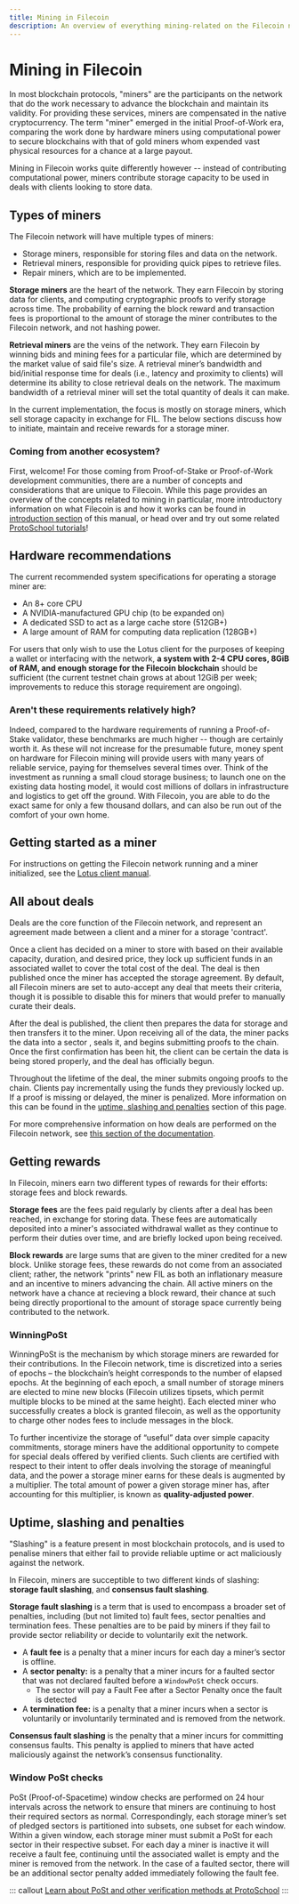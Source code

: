 ```yaml
---
title: Mining in Filecoin
description: An overview of everything mining-related on the Filecoin network.
---
```


# Mining in Filecoin

In most blockchain protocols, "miners" are the participants on the network that do the work necessary to advance the blockchain and maintain its validity. For providing these services, miners are compensated in the native cryptocurrency. The term "miner" emerged in the initial Proof-of-Work era, comparing the work done by hardware miners using computational power to secure blockchains with that of gold miners whom expended vast physical resources for a chance at a large payout.

Mining in Filecoin works quite differently however -- instead of contributing computational power, miners contribute storage capacity to be used in deals with clients looking to store data.

## Types of miners

The Filecoin network will have multiple types of miners:

- Storage miners, responsible for storing files and data on the network.
- Retrieval miners, responsible for providing quick pipes to retrieve files.
- Repair miners, which are to be implemented.

**Storage miners** are the heart of the network. They earn Filecoin by storing data for clients, and computing cryptographic proofs to verify storage across time. The probability of earning the block reward and transaction fees is proportional to the amount of storage the miner contributes to the Filecoin network, and not hashing power.

**Retrieval miners** are the veins of the network. They earn Filecoin by winning bids and mining fees for a particular file, which are determined by the market value of said file's size. A retrieval miner’s bandwidth and bid/initial response time for deals (i.e., latency and proximity to clients) will determine its ability to close retrieval deals on the network. The maximum bandwidth of a retrieval miner will set the total quantity of deals it can make.

In the current implementation, the focus is mostly on storage miners, which sell storage capacity in exchange for FIL. The below sections discuss how to initiate, maintain and receive rewards for a storage miner.

### Coming from another ecosystem?

First, welcome! For those coming from Proof-of-Stake or Proof-of-Work development communities, there are a number of concepts and considerations that are unique to Filecoin. While this page provides an overview of the concepts related to mining in particular, more introductory information on what Filecoin is and how it works can be found in [introduction section](../introduction/README.md) of this manual, or head over and try out some related [ProtoSchool tutorials](https://proto.school/#/tutorials)!

## Hardware recommendations

The current recommended system specifications for operating a storage miner are:

- An 8+ core CPU
- A NVIDIA-manufactured GPU chip (to be expanded on)
- A dedicated SSD to act as a large cache store (512GB+)
- A large amount of RAM for computing data replication (128GB+)

For users that only wish to use the Lotus client for the purposes of keeping a wallet or interfacing with the network, **a system with 2-4 CPU cores, 8GiB of RAM, and enough storage for the Filecoin blockchain** should be sufficient (the current testnet chain grows at about 12GiB per week; improvements to reduce this storage requirement are ongoing).

### Aren't these requirements relatively high?

Indeed, compared to the hardware requirements of running a Proof-of-Stake validator, these benchmarks are much higher -- though are certainly worth it. As these will not increase for the presumable future, money spent on hardware for Filecoin mining will provide users with many years of reliable service, paying for themselves several times over. Think of the investment as running a small cloud storage business; to launch one on the existing data hosting model, it would cost millions of dollars in infrastructure and logistics to get off the ground. With Filecoin, you are able to do the exact same for only a few thousand dollars, and can also be run out of the comfort of your own home.

## Getting started as a miner

For instructions on getting the Filecoin network running and a miner initialized, see the [Lotus client manual](https://lotu.sh/).

## All about deals

Deals are the core function of the Filecoin network, and represent an agreement made between a client and a miner for a storage 'contract'.

Once a client has decided on a miner to store with based on their available capacity, duration, and desired price, they lock up sufficient funds in an associated wallet to cover the total cost of the deal. The deal is then published once the miner has accepted the storage agreement. By default, all Filecoin miners are set to auto-accept any deal that meets their criteria, though it is possible to disable this for miners that would prefer to manually curate their deals.

After the deal is published, the client then prepares the data for storage and then transfers it to the miner. Upon receiving all of the data, the miner packs the data into a sector , seals it, and begins submitting proofs to the chain. Once the first confirmation has been hit, the client can be certain the data is being stored properly, and the deal has officially begun.

Throughout the lifetime of the deal, the miner submits ongoing proofs to the chain. Clients pay incrementally using the funds they previously locked up. If a proof is missing or delayed, the miner is penalized. More information on this can be found in the [uptime, slashing and penalties](#uptime-slashing-and-penalties) section of this page.

For more comprehensive information on how deals are performed on the Filecoin network, see [this section of the documentation](https://docs.filecoin.io/how-to/store/making-storage-deals/).

## Getting rewards

In Filecoin, miners earn two different types of rewards for their efforts: storage fees and block rewards.

**Storage fees** are the fees paid regularly by clients after a deal has been reached, in exchange for storing data. These fees are automatically deposited into a miner's associated withdrawal wallet as they continue to perform their duties over time, and are briefly locked upon being received.

**Block rewards** are large sums that are given to the miner credited for a new block. Unlike storage fees, these rewards do not come from an associated client; rather, the network "prints" new FIL as both an inflationary measure and an incentive to miners advancing the chain. All active miners on the network have a chance at recieving a block reward, their chance at such being directly proportional to the amount of storage space currently being contributed to the network.

### WinningPoSt
WinningPoSt is the mechanism by which storage miners are rewarded for their contributions. In the Filecoin network, time is discretized into a series of epochs – the blockchain’s height corresponds to the number of elapsed epochs. At the beginning of each epoch, a small number of storage miners are elected to mine new blocks (Filecoin utilizes tipsets, which permit multiple blocks to be mined at the same height). Each elected miner who successfully creates a block is granted filecoin, as well as the opportunity to charge other nodes fees to include messages in the block.

To further incentivize the storage of “useful” data over simple capacity commitments, storage miners have the additional opportunity to compete for special deals offered by verified clients. Such clients are certified with respect to their intent to offer deals involving the storage of meaningful data, and the power a storage miner earns for these deals is augmented by a multiplier. The total amount of power a given storage miner has, after accounting for this multiplier, is known as **quality-adjusted power**.


## Uptime, slashing and penalties

"Slashing" is a feature present in most blockchain protocols, and is used to penalise miners that either fail to provide reliable uptime or act maliciously against the network.

In Filecoin, miners are succeptible to two different kinds of slashing: **storage fault slashing**, and **consensus fault slashing**.

**Storage fault slashing** is a term that is used to encompass a broader set of penalties, including (but not limited to) fault fees, sector penalties and termination fees. These penalties are to be paid by miners if they fail to provide sector reliability or decide to voluntarily exit the network.

- A **fault fee** is a penalty that a miner incurs for each day a miner’s sector is offline.
- A **sector penalty:** is a penalty that a miner incurs for a faulted sector that was not declared faulted before a `WindowPoSt` check occurs.
  - The sector will pay a Fault Fee after a Sector Penalty once the fault is detected
- A **termination fee:** is a penalty that a miner incurs when a sector is voluntarily or involuntarily terminated and is removed from the network.

**Consensus fault slashing** is the penalty that a miner incurs for committing consensus faults. This penalty is applied to miners that have acted maliciously against the network’s consensus functionality.

### Window PoSt checks

PoSt (Proof-of-Spacetime) window checks are performed on 24 hour intervals across the network to ensure that miners are continuing to host their required sectors as normal. Correspondingly, each storage miner’s set of pledged sectors is partitioned into subsets, one subset for each window. Within a given window, each storage miner must submit a PoSt for each sector in their respective subset. For each day a miner is inactive it will receive a fault fee, continuing until the associated wallet is empty and the miner is removed from the network. In the case of a faulted sector, there will be an additional sector penalty added immediately following the fault fee.

::: callout
[Learn about PoSt and other verification methods at ProtoSchool](https://proto.school/#/verifying-storage-on-filecoin)
:::
